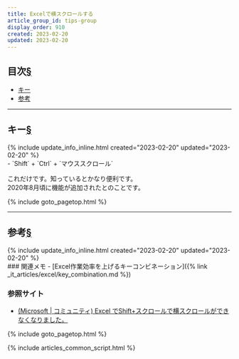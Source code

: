 ```yaml
---
title: Excelで横スクロールする
article_group_id: tips-group
display_order: 910
created: 2023-02-20
updated: 2023-02-20
---
```


## <a name="index">目次</a><a class="heading-anchor-permalink" href="#目次">§</a>

<ul id="index_ul">
<li><a href="#キー">キー</a></li>
<li><a href="#参考">参考</a></li>
</ul>

* * *
## <a name="キー">キー</a><a class="heading-anchor-permalink" href="#キー">§</a>
<div class="chapter-updated">{% include update_info_inline.html created="2023-02-20" updated="2023-02-20" %}</div>
- `Shift` + `Ctrl` + `マウススクロール`

これだけです。知っているとかなり便利です。  
2020年8月頃に機能が追加されたとのことです。

{% include goto_pagetop.html %}

* * *
## <a name="参考">参考</a><a class="heading-anchor-permalink" href="#参考">§</a>
<div class="chapter-updated">{% include update_info_inline.html created="2023-02-20" updated="2023-02-20" %}</div>
### 関連メモ
- [Excel作業効率を上げるキーコンビネーション]({% link _it_articles/excel/key_combination.md %})

### 参照サイト
- [(Microsoft \| コミュニティ) Excel でShift+スクロールで横スクロールができなくなりました。](https://answers.microsoft.com/ja-jp/msoffice/forum/all/excel/9b941cca-2168-43d2-bcd3-cb492627f827)

{% include goto_pagetop.html %}

{% include articles_common_script.html %}
